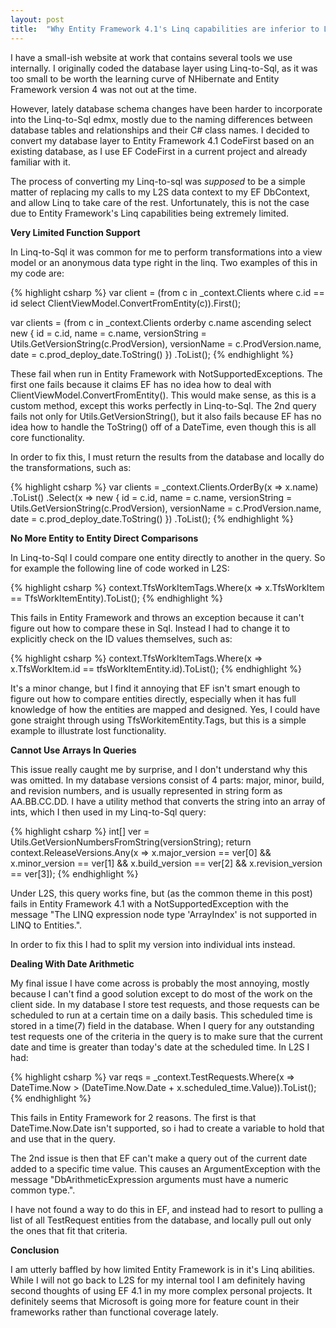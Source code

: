 ```yaml
---
layout: post
title:  "Why Entity Framework 4.1's Linq capabilities are inferior to Linq-to-Sql"
---
```


I have a small-ish website at work that contains several tools we use internally.  I originally coded the database layer using Linq-to-Sql, as it was too small to be worth the learning curve of NHibernate and Entity Framework version 4 was not out at the time.  

However, lately database schema changes have been harder to incorporate into the Linq-to-Sql edmx, mostly due to the naming differences between database tables and relationships and their C# class names.  I decided to convert my database layer to Entity Framework 4.1 CodeFirst based on an existing database, as I use EF CodeFirst in a current project and already familiar with it.  

The process of converting my Linq-to-sql was *supposed* to be a simple matter of replacing my calls to my L2S data context to my EF DbContext, and allow Linq to take care of the rest.  Unfortunately, this is not the case due to Entity Framework's Linq capabilities being extremely limited.

<strong>Very Limited Function Support</strong>

In Linq-to-Sql it was common for me to perform transformations into a view model or an anonymous data type right in the linq.  Two examples of this in my code are:

{% highlight csharp %}
var client = (from c in _context.Clients
                where c.id == id
                select ClientViewModel.ConvertFromEntity(c)).First();

var clients = (from c in _context.Clients
                orderby c.name ascending
                select new
                {
                    id = c.id,
                    name = c.name,
                    versionString = Utils.GetVersionString(c.ProdVersion),
                    versionName = c.ProdVersion.name,
                    date = c.prod_deploy_date.ToString()
                })
                .ToList();
{% endhighlight %}

These fail when run in Entity Framework with NotSupportedExceptions.  The first one fails because it claims EF has no idea how to deal with ClientViewModel.ConvertFromEntity().  This would make sense, as this is a custom method, except this works perfectly in Linq-to-Sql.  The 2nd query fails not only for Utils.GetVersionString(), but it also fails because EF has no idea how to handle the ToString() off of a DateTime, even though this is all core functionality.

In order to fix this, I must return the results from the database and locally do the transformations, such as:

{% highlight csharp %}
var clients = _context.Clients.OrderBy(x => x.name)
    .ToList()
    .Select(x => new
    {
        id = c.id,
        name = c.name,
        versionString = Utils.GetVersionString(c.ProdVersion),
        versionName = c.ProdVersion.name,
        date = c.prod_deploy_date.ToString()
    })
    .ToList();
{% endhighlight %}

<strong>No More Entity to Entity Direct Comparisons</strong>

In Linq-to-Sql I could compare one entity directly to another in the query.  So for example the following line of code worked in L2S:

{% highlight csharp %}
context.TfsWorkItemTags.Where(x => x.TfsWorkItem == TfsWorkItemEntity).ToList();
{% endhighlight %}

This fails in Entity Framework and throws an exception because it can't figure out how to compare these in Sql.  Instead I had to change it to explicitly check on the ID values themselves, such as:

{% highlight csharp %}
context.TfsWorkItemTags.Where(x => x.TfsWorkItem.id == tfsWorkItemEntity.id).ToList();
{% endhighlight %}

It's a minor change, but I find it annoying that EF isn't smart enough to figure out how to compare entities directly, especially when it has full knowledge of how the entities are mapped and designed.  Yes, I could have gone straight through using TfsWorkitemEntity.Tags, but this is a simple example to illustrate lost functionality.

<strong>Cannot Use Arrays In Queries</strong>

This issue really caught me by surprise, and I don't understand why this was omitted.  In my database versions consist of 4 parts: major, minor, build, and revision numbers, and is usually represented in string form as AA.BB.CC.DD.  I have a utility method that converts the string into an array of ints, which I then used in my Linq-to-Sql query:

{% highlight csharp %}
int[] ver = Utils.GetVersionNumbersFromString(versionString);
return context.ReleaseVersions.Any(x => x.major_version == ver[0] && x.minor_version == ver[1]
                                    && x.build_version == ver[2] && x.revision_version == ver[3]);
{% endhighlight %}

Under L2S, this query works fine, but (as the common theme in this post) fails in Entity Framework 4.1 with a NotSupportedException with the message "The LINQ expression node type 'ArrayIndex' is not supported in LINQ to Entities.".  

In order to fix this I had to split my version into individual ints instead. 

<strong>Dealing With Date Arithmetic</strong>

My final issue I have come across is probably the most annoying, mostly because I can't find a good solution except to do most of the work on the client side.  In my database I store test requests, and those requests can be scheduled to run at a certain time on a daily basis.  This scheduled time is stored in a time(7) field in the database.  When I query for any outstanding test requests one of the criteria in the query is to make sure that the current date and time is greater than today's date at the scheduled time.  In L2S I had:

{% highlight csharp %}
var reqs = _context.TestRequests.Where(x => DateTime.Now > (DateTime.Now.Date + x.scheduled_time.Value)).ToList();
{% endhighlight %}

This fails in Entity Framework for 2 reasons.  The first is that DateTime.Now.Date isn't supported, so i had to create a variable to hold that and use that in the query.

The 2nd issue is then that EF can't make a query out of the current date added to a specific time value.  This causes an ArgumentException with the message "DbArithmeticExpression arguments must have a numeric common type.".  

I have not found a way to do this in EF, and instead had to resort to pulling a list of all TestRequest entities from the database, and locally pull out only the ones that fit that criteria.

<strong>Conclusion</strong>

I am utterly baffled by how limited Entity Framework is in it's Linq abilities.  While I will not go back to L2S for my internal tool I am definitely having second thoughts of using EF 4.1 in my more complex personal projects.  It definitely seems that Microsoft is going more for feature count in their frameworks rather than functional coverage lately.